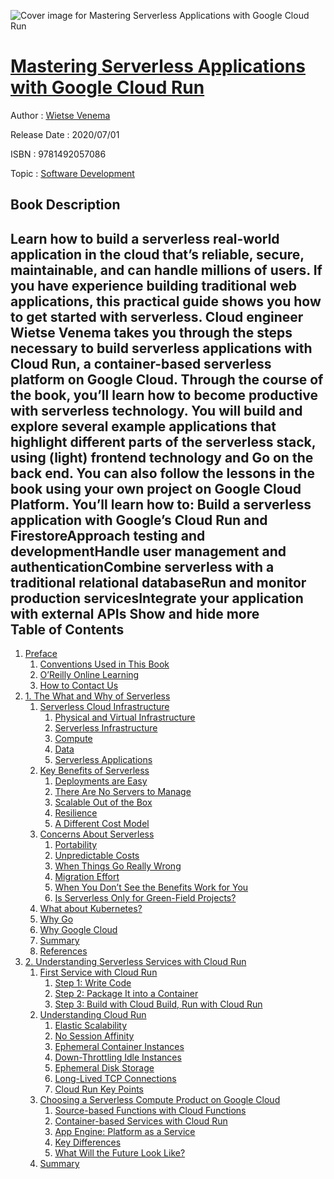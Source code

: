 ![Cover image for Mastering Serverless Applications with Google Cloud Run](https://imgdetail.ebookreading.net/cover/cover/20200215/EB9781492057086.jpg)

[Mastering Serverless Applications with Google Cloud Run](https://ebookreading.net/view/book/Mastering+Serverless+Applications+with+Google+Cloud+Run-EB9781492057086_1.html "Mastering Serverless Applications with Google Cloud Run")
====================================================================================================================

Author : [Wietse Venema](https://ebookreading.net/search/author/Wietse+Venema)

Release Date : 2020/07/01

ISBN : 9781492057086

Topic : [Software Development](https://ebookreading.net/search/category/software-development)

Book Description
-----------------

 Learn how to build a serverless real-world application in the cloud that’s reliable, secure, maintainable, and can handle millions of users. If you have experience building traditional web applications, this practical guide shows you how to get started with serverless. Cloud engineer Wietse Venema takes you through the steps necessary to build serverless applications with Cloud Run, a container-based serverless platform on Google Cloud.
Through the course of the book, you’ll learn how to become productive with serverless technology. You will build and explore several example applications that highlight different parts of the serverless stack, using (light) frontend technology and Go on the back end. You can also follow the lessons in the book using your own project on Google Cloud Platform.
You’ll learn how to:
Build a serverless application with Google’s Cloud Run and FirestoreApproach testing and developmentHandle user management and authenticationCombine serverless with a traditional relational databaseRun and monitor production servicesIntegrate your application with external APIs        Show and hide more                
Table of Contents
-----------------

1. [Preface](https://ebookreading.net/view/book/Mastering+Serverless+Applications+with+Google+Cloud+Run-EB9781492057086_4.html#_preface)
    1. [Conventions Used in This Book](https://ebookreading.net/view/book/Mastering+Serverless+Applications+with+Google+Cloud+Run-EB9781492057086_4.html#_conventions_used_i)
    1. [O’Reilly Online Learning](https://ebookreading.net/view/book/Mastering+Serverless+Applications+with+Google+Cloud+Run-EB9781492057086_4.html#_safari_books_onlin)
    1. [How to Contact Us](https://ebookreading.net/view/book/Mastering+Serverless+Applications+with+Google+Cloud+Run-EB9781492057086_4.html#_how_to_contact_us)
1. [1. The What and Why of Serverless](https://ebookreading.net/view/book/Mastering+Serverless+Applications+with+Google+Cloud+Run-EB9781492057086_5.html#ch1)
    1. [Serverless Cloud Infrastructure](https://ebookreading.net/view/book/Mastering+Serverless+Applications+with+Google+Cloud+Run-EB9781492057086_5.html#serverless_cloud_in)
        1. [Physical and Virtual Infrastructure](https://ebookreading.net/view/book/Mastering+Serverless+Applications+with+Google+Cloud+Run-EB9781492057086_5.html#physical_and_virtua)
        1. [Serverless Infrastructure](https://ebookreading.net/view/book/Mastering+Serverless+Applications+with+Google+Cloud+Run-EB9781492057086_5.html#serverless_infrastr)
        1. [Compute](https://ebookreading.net/view/book/Mastering+Serverless+Applications+with+Google+Cloud+Run-EB9781492057086_5.html#compute_idafMgi1)
        1. [Data](https://ebookreading.net/view/book/Mastering+Serverless+Applications+with+Google+Cloud+Run-EB9781492057086_5.html#data_idK58oEY)
        1. [Serverless Applications](https://ebookreading.net/view/book/Mastering+Serverless+Applications+with+Google+Cloud+Run-EB9781492057086_5.html#serverless_applicat)
    1. [Key Benefits of Serverless](https://ebookreading.net/view/book/Mastering+Serverless+Applications+with+Google+Cloud+Run-EB9781492057086_5.html#key_benefits_of_ser)
        1. [Deployments are Easy](https://ebookreading.net/view/book/Mastering+Serverless+Applications+with+Google+Cloud+Run-EB9781492057086_5.html#deployments_are_eas)
        1. [There Are No Servers to Manage](https://ebookreading.net/view/book/Mastering+Serverless+Applications+with+Google+Cloud+Run-EB9781492057086_5.html#there_are_no_server)
        1. [Scalable Out of the Box](https://ebookreading.net/view/book/Mastering+Serverless+Applications+with+Google+Cloud+Run-EB9781492057086_5.html#scalable_out_of_the)
        1. [Resilience ](https://ebookreading.net/view/book/Mastering+Serverless+Applications+with+Google+Cloud+Run-EB9781492057086_5.html#resilience)
        1. [A Different Cost Model](https://ebookreading.net/view/book/Mastering+Serverless+Applications+with+Google+Cloud+Run-EB9781492057086_5.html#a_different_cost_mo)
    1. [Concerns About Serverless](https://ebookreading.net/view/book/Mastering+Serverless+Applications+with+Google+Cloud+Run-EB9781492057086_5.html#concerns_about_serv)
        1. [Portability](https://ebookreading.net/view/book/Mastering+Serverless+Applications+with+Google+Cloud+Run-EB9781492057086_5.html#portability)
        1. [Unpredictable Costs](https://ebookreading.net/view/book/Mastering+Serverless+Applications+with+Google+Cloud+Run-EB9781492057086_5.html#unpredictable_costs)
        1. [When Things Go Really Wrong](https://ebookreading.net/view/book/Mastering+Serverless+Applications+with+Google+Cloud+Run-EB9781492057086_5.html#when_things_go_real)
        1. [Migration Effort](https://ebookreading.net/view/book/Mastering+Serverless+Applications+with+Google+Cloud+Run-EB9781492057086_5.html#migration_effort)
        1. [When You Don’t See the Benefits Work for You](https://ebookreading.net/view/book/Mastering+Serverless+Applications+with+Google+Cloud+Run-EB9781492057086_5.html#when_you_don_t_see_)
        1. [Is Serverless Only for Green-Field Projects?](https://ebookreading.net/view/book/Mastering+Serverless+Applications+with+Google+Cloud+Run-EB9781492057086_5.html#is_serverless_only_)
    1. [What about Kubernetes?](https://ebookreading.net/view/book/Mastering+Serverless+Applications+with+Google+Cloud+Run-EB9781492057086_5.html#what_about_kubernet)
    1. [Why Go](https://ebookreading.net/view/book/Mastering+Serverless+Applications+with+Google+Cloud+Run-EB9781492057086_5.html#why_go_idjFKKbi)
    1. [Why Google Cloud](https://ebookreading.net/view/book/Mastering+Serverless+Applications+with+Google+Cloud+Run-EB9781492057086_5.html#why_google_cloud)
    1. [Summary](https://ebookreading.net/view/book/Mastering+Serverless+Applications+with+Google+Cloud+Run-EB9781492057086_5.html#summary_id76hHl1)
    1. [References](https://ebookreading.net/view/book/Mastering+Serverless+Applications+with+Google+Cloud+Run-EB9781492057086_5.html#references)
1. [2. Understanding Serverless Services with Cloud Run](https://ebookreading.net/view/book/Mastering+Serverless+Applications+with+Google+Cloud+Run-EB9781492057086_6.html#ch3)
    1. [First Service with Cloud Run](https://ebookreading.net/view/book/Mastering+Serverless+Applications+with+Google+Cloud+Run-EB9781492057086_6.html#first_service_with_)
        1. [Step 1: Write Code](https://ebookreading.net/view/book/Mastering+Serverless+Applications+with+Google+Cloud+Run-EB9781492057086_6.html#step_1_write_code)
        1. [Step 2: Package It into a Container](https://ebookreading.net/view/book/Mastering+Serverless+Applications+with+Google+Cloud+Run-EB9781492057086_6.html#step_2_package_it_i)
        1. [Step 3: Build with Cloud Build, Run with Cloud Run](https://ebookreading.net/view/book/Mastering+Serverless+Applications+with+Google+Cloud+Run-EB9781492057086_6.html#step_3_build_with_c)
    1. [Understanding Cloud Run](https://ebookreading.net/view/book/Mastering+Serverless+Applications+with+Google+Cloud+Run-EB9781492057086_6.html#understanding_cloud)
        1. [Elastic Scalability](https://ebookreading.net/view/book/Mastering+Serverless+Applications+with+Google+Cloud+Run-EB9781492057086_6.html#elastic_scalability)
        1. [No Session Affinity ](https://ebookreading.net/view/book/Mastering+Serverless+Applications+with+Google+Cloud+Run-EB9781492057086_6.html#no_session_affinity)
        1. [Ephemeral Container Instances](https://ebookreading.net/view/book/Mastering+Serverless+Applications+with+Google+Cloud+Run-EB9781492057086_6.html#ephemeral_container)
        1. [Down-Throttling Idle Instances](https://ebookreading.net/view/book/Mastering+Serverless+Applications+with+Google+Cloud+Run-EB9781492057086_6.html#down_throttling_idl)
        1. [Ephemeral Disk Storage](https://ebookreading.net/view/book/Mastering+Serverless+Applications+with+Google+Cloud+Run-EB9781492057086_6.html#ephemeral_disk_stor)
        1. [Long-Lived TCP Connections](https://ebookreading.net/view/book/Mastering+Serverless+Applications+with+Google+Cloud+Run-EB9781492057086_6.html#long_lived_tcp_conn)
        1. [Cloud Run Key Points](https://ebookreading.net/view/book/Mastering+Serverless+Applications+with+Google+Cloud+Run-EB9781492057086_6.html#cloud_run_key_point)
    1. [Choosing a Serverless Compute Product on Google Cloud](https://ebookreading.net/view/book/Mastering+Serverless+Applications+with+Google+Cloud+Run-EB9781492057086_6.html#choosing_a_serverle)
        1. [Source-based Functions with Cloud Functions](https://ebookreading.net/view/book/Mastering+Serverless+Applications+with+Google+Cloud+Run-EB9781492057086_6.html#source_based_functi)
        1. [Container-based Services with Cloud Run](https://ebookreading.net/view/book/Mastering+Serverless+Applications+with+Google+Cloud+Run-EB9781492057086_6.html#container_based_ser)
        1. [App Engine: Platform as a Service ](https://ebookreading.net/view/book/Mastering+Serverless+Applications+with+Google+Cloud+Run-EB9781492057086_6.html#app_engine_platform)
        1. [Key Differences](https://ebookreading.net/view/book/Mastering+Serverless+Applications+with+Google+Cloud+Run-EB9781492057086_6.html#key_differences)
        1. [What Will the Future Look Like?](https://ebookreading.net/view/book/Mastering+Serverless+Applications+with+Google+Cloud+Run-EB9781492057086_6.html#what_will_the_futur)
    1. [Summary](https://ebookreading.net/view/book/Mastering+Serverless+Applications+with+Google+Cloud+Run-EB9781492057086_6.html#summary_idyoFPom)
